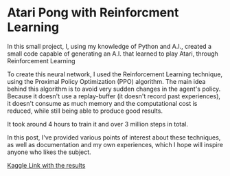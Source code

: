 # Atari Pong with Reinforcment Learning
In this small project, I, using my knowledge of Python and A.I., created a small code capable of generating an A.I. that learned to play Atari, through Reinforcement Learning

To create this neural network, I used the Reinforcement Learning technique, using the Proximal Policy Optimization (PPO) algorithm. The main idea behind this algorithm is to avoid very sudden changes in the agent's policy. Because it doesn't use a replay-buffer (it doesn't record past experiences), it doesn't consume as much memory and the computational cost is reduced, while still being able to produce good results.

It took around 4 hours to train it and over 3 million steps in total.

In this post, I've provided various points of interest about these techniques, as well as documentation and my own experiences, which I hope will inspire anyone who likes the subject.

[Kaggle Link with the results](https://www.kaggle.com/code/sdavibl/criando-intelig-ncia-artificial-para-jogar-atari)

